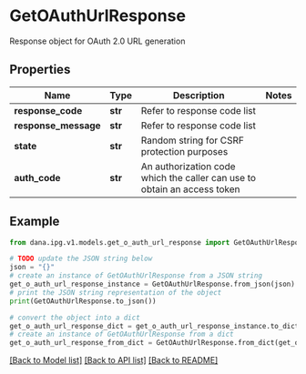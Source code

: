 # GetOAuthUrlResponse

Response object for OAuth 2.0 URL generation

## Properties

Name | Type | Description | Notes
------------ | ------------- | ------------- | -------------
**response_code** | **str** | Refer to response code list | 
**response_message** | **str** | Refer to response code list | 
**state** | **str** | Random string for CSRF protection purposes | 
**auth_code** | **str** | An authorization code which the caller can use to obtain an access token | 

## Example

```python
from dana.ipg.v1.models.get_o_auth_url_response import GetOAuthUrlResponse

# TODO update the JSON string below
json = "{}"
# create an instance of GetOAuthUrlResponse from a JSON string
get_o_auth_url_response_instance = GetOAuthUrlResponse.from_json(json)
# print the JSON string representation of the object
print(GetOAuthUrlResponse.to_json())

# convert the object into a dict
get_o_auth_url_response_dict = get_o_auth_url_response_instance.to_dict()
# create an instance of GetOAuthUrlResponse from a dict
get_o_auth_url_response_from_dict = GetOAuthUrlResponse.from_dict(get_o_auth_url_response_dict)
```
[[Back to Model list]](../README.md#documentation-for-models) [[Back to API list]](../README.md#documentation-for-api-endpoints) [[Back to README]](../README.md)


